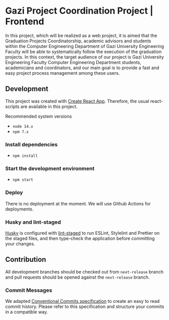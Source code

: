 # Gazi Project Coordination Project | Frontend

In this project, which will be realized as a web project, it is aimed that the Graduation Projects Coordinatorship, academic advisors and students within the Computer Engineering Department of Gazi University Engineering Faculty will be able to systematically follow the execution of the graduation projects. In this context, the target audience of our project is Gazi University Engineering Faculty Computer Engineering Department students, academicians and coordinators, and our main goal is to provide a fast and easy project process management among these users.

## Development

This project was created with [Create React App](https://github.com/facebook/create-react-app). Therefore, the usual react-scripts are available in this project.

Recommended system versions

- `node 14.x`
- `npm 7.x`

### Install dependencies

- `npm install`

### Start the development environment

- `npm start`

### Deploy

There is no deployment at the moment. We will use Github Actions for deployments.

### Husky and lint-staged

[Husky](https://github.com/typicode/husky) is configured with [lint-staged](https://github.com/okonet/lint-staged) to run ESLint, Stylelint and Prettier on the staged files, and then type-check the application before committing your changes.

## Contribution

All development branches should be checked out from `next-release` branch and pull requests should be opened against the `next-release` branch.

### Commit Messages

We adapted [Conventional Commits specification](https://www.conventionalcommits.org/) to create an easy to read commit history. Please refer to this specification and structure your commits in a compatible way.
